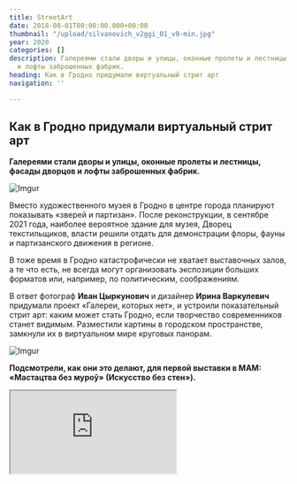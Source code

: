 ```yaml
---
title: StreetArt
date: 2018-08-01T00:00:00.000+00:00
thumbnail: "/upload/silvanovich_v2ggi_01_v9-min.jpg"
year: 2020
categories: []
description: Галереями стали дворы и улицы, оконные пролеты и лестницы, фасады дворцов
  и лофты заброшенных фабрик.
heading: Как в Гродно придумали виртуальный стрит арт
navigation: ''

---
```

## **Как в Гродно придумали виртуальный стрит арт**

**Галереями стали дворы и улицы, оконные пролеты и лестницы, фасады дворцов и лофты заброшенных фабрик.**

![Imgur](https://i.imgur.com/1uvxrOC.jpg)

Вместо художественного музея в Гродно в центре города планируют показывать «зверей и партизан». После реконструкции, в сентябре 2021 года, наиболее вероятное здание для музея, Дворец текстильщиков, власти решили отдать для демонстрации флоры, фауны и партизанского движения в регионе. 

В тоже время в Гродно катастрофически не хватает выставочных залов, а те что есть, не всегда могут организовать экспозиции больших форматов или, например, по политическим, соображениям. 

В ответ фотограф **Иван Цыркунович** и дизайнер **Ирина Варкулевич** придумали проект «Галереи, которых нет», и устроили показательный стрит арт: каким может стать Гродно, если творчество современников станет видимым. Разместили картины в городском пространстве, замкнули их в виртуальном мире круговых панорам.

![Imgur](https://i.imgur.com/XAsXgri.jpg)

**Подсмотрели, как они это делают, для первой выставки в МАМ:  «Мастацтва без муроў» (Искусство без стен»).**

<div>
<iframe class="youtube" src="https://www.youtube.com/embed/1YiMR14fiAY">
</div>
  
Выбрать место для съемки очень непросто, например, _«Можно годами искать точку, чтобы было пять торцов. В конце концов Иван такую нашел»,_ - говорит Ирина.  Для МАМ приземлили на Фолюше картины литовского художника **Гинтаса Вайчиса**. 

![Imgur](https://i.imgur.com/KXhN80i.jpg)
  
Найти точку для удачной панорамы, монтаж – это важный этап, но не последний. Дальше включается Ирина, её видение, какие работы впишутся в конкретный интерьер или экстерьер.

Так камерная **Виктория Ильина** просто всегда была в маленьком дворике в старом городе. 

![Imgur](https://i.imgur.com/Vw19Qpt.jpg)
  
Экзистенциальные абстракции **Александра Балдакова** «ушли» в недостроенный цех.
  
![Imgur](https://i.imgur.com/3nNF1eR.jpg)

Мистическая **Наталья Ляпкина** – вписалась в декаданс заброшенного дворца в Жемыславле.
  
![Imgur](https://i.imgur.com/mj8HJD4.jpg)
  
Девушки **Александра Сильвановича** гуляют в центре по Социалистической.
  
![Imgur](https://i.imgur.com/SI7ysCx.jpg)
  
**Инна МАКСИМЧИК**

mamgrodno@gmail.com

**Фото:** _Иван Цыркунович_